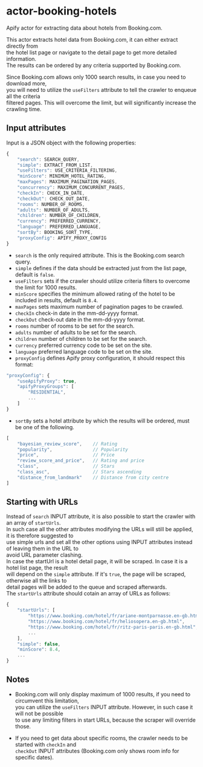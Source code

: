 # actor-booking-hotels

Apify actor for extracting data about hotels from Booking.com.

This actor extracts hotel data from Booking.com, it can either extract directly from  
the hotel list page or navigate to the detail page to get more detailed information.  
The results can be ordered by any criteria supported by Booking.com.  
  
Since Booking.com allows only 1000 search results, in case you need to download more,  
you will need to utilize the `useFilters` attribute to tell the crawler to enqueue all the criteria  
filtered pages. This will overcome the limit, but will significantly increase the crawling time.

## Input attributes

Input is a JSON object with the following properties:

```javascript
{
    "search": SEARCH_QUERY,
    "simple": EXTRACT_FROM_LIST,
    "useFilters": USE_CRITERIA_FILTERING,
    "minScore": MINIMUM_HOTEL_RATING,
    "maxPages": MAXIMUM_PAGINATION_PAGES,
    "concurrency": MAXIMUM_CONCURRENT_PAGES,
    "checkIn": CHECK_IN_DATE, 
    "checkOut": CHECK_OUT_DATE, 
    "rooms": NUMBER_OF_ROOMS,
    "adults": NUMBER_OF_ADULTS,
    "children": NUMBER_OF_CHILDREN,
    "currency": PREFERRED_CURRENCY,
    "language": PREFERRED_LANGUAGE,
    "sortBy": BOOKING_SORT_TYPE,
    "proxyConfig": APIFY_PROXY_CONFIG
}
```

* `search` is the only required attribute. This is the Booking.com search query.  
* `simple` defines if the data should be extracted just from the list page, default is `false`.  
* `useFilters` sets if the crawler should utilize criteria filters to overcome the limit for 1000 results.  
* `minScore` specifies the minimum allowed rating of the hotel to be included in results, default is `8.4`.  
* `maxPages` sets maximum number of pagination pages to be crawled.  
* `checkIn` check-in date in the mm-dd-yyyy format.  
* `checkOut` check-out date in the mm-dd-yyyy format.  
* `rooms` number of rooms to be set for the search.  
* `adults` number of adults to be set for the search.  
* `children` number of children to be set for the search.  
* `currency` preferred currency code to be set on the site.  
* `language` preferred language code to be set on the site.  
* `proxyConfig` defines Apify proxy configuration, it should respect this format:  
```javascript
"proxyConfig": {
    "useApifyProxy": true,
    "apifyProxyGroups": [
        "RESIDENTIAL",
        ...
    ]
}
```  
* `sortBy` sets a hotel attribute by which the results will be ordered, must be one of the following.
```javascript
[
    "bayesian_review_score",    // Rating
    "popularity",               // Popularity
    "price",                    // Price
    "review_score_and_price",   // Rating and price
    "class",                    // Stars
    "class_asc",                // Stars ascending
    "distance_from_landmark"    // Distance from city centre
]
```
  
## Starting with URLs

Instead of `search` INPUT attribute, it is also possible to start the crawler with an array of `startUrls`.  
In such case all the other attributes modifying the URLs will still be applied, it is therefore suggested to  
use simple urls and set all the other options using INPUT attributes instead of leaving them in the URL to  
avoid URL parameter clashing.  
In case the startUrl is a hotel detail page, it will be scraped. In case it is a hotel list page, the result  
will depend on the `simple` attribute. If it's `true`, the page will be scraped, otherwise all the links to  
detail pages will be added to the queue and scraped afterwards.  
The `startUrls` attribute should cotain an array of URLs as follows:

```javascript
{
    "startUrls": [
        "https://www.booking.com/hotel/fr/ariane-montparnasse.en-gb.html",
        "https://www.booking.com/hotel/fr/heliosopera.en-gb.html",
        "https://www.booking.com/hotel/fr/ritz-paris-paris.en-gb.html",
        ...
    ],
    "simple": false,
    "minScore": 8.4,
    ...
}
```

## Notes

* Booking.com will only display maximum of 1000 results, if you need to circumvent this limitation,  
  you can utilize the `useFilters` INPUT attribute. However, in such case it will not be possible  
  to use any limiting filters in start URLs, because the scraper will override those.
  
* If you need to get data about specific rooms, the crawler needs to be started with `checkIn` and  
  `checkOut` INPUT attributes (Booking.com only shows room info for specific dates).
